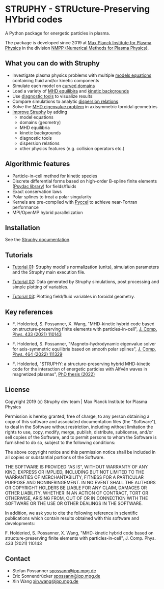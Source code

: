# STRUPHY - STRUcture-Preserving HYbrid codes

A Python package for energetic particles in plasma.

The package is developed since 2019 at [Max Planck Institute for Plasma Physics](https://www.ipp.mpg.de/) 
in the division [NMPP (Numerical Methods for Plasma Physics)](https://www.ipp.mpg.de/ippcms/de/for/bereiche/numerik).

## What you can do with Struphy

* Investigate plasma physics problems with multiple [models equations](https://struphy.pages.mpcdf.de/struphy/sections/models.html) containing fluid and/or kinetic components 
* Simulate each model on [curved domains](https://struphy.pages.mpcdf.de/struphy/sections/domains.html) 
* Load a variety of [MHD equilibira](https://struphy.pages.mpcdf.de/struphy/sections/mhd_equils.html#module-struphy.fields_background.mhd_equil.equils) and [kinetic backgrounds](https://struphy.pages.mpcdf.de/struphy/sections/kinetic_backgrounds.html)
* Use [diagnostic tools](https://struphy.pages.mpcdf.de/struphy/sections/diagnostics.html) to visualize results
* Compare simulations to analytic [dispersion relations](https://struphy.pages.mpcdf.de/struphy/sections/diagnostics.html#module-struphy.dispersion_relations.analytic)
* Solve the [MHD eigenvalue problem](https://struphy.pages.mpcdf.de/struphy/index.html) in axisymmetric toroidal geometries
* [Improve Struphy](https://struphy.pages.mpcdf.de/struphy/sections/developers.html) by adding
    * model equations
    * domains (geometry)
    * MHD equilibria
    * kinetic backgrounds
    * diagnostic tools
    * dispersion relations
    * other physics features (e.g. collision operators etc.)

## Algorithmic features

* Particle-in-cell method for kinetic species
* Discrete differential forms based on high-order B-spline finite elements ([Psydac library](https://github.com/pyccel/psydac)) for fields/fluids
* Exact conservation laws
* Polar splines to treat a polar singularity 
* Kernels are pre-compiled with [Pyccel](https://github.com/pyccel/pyccel) to achieve near-Fortran performance
* MPI/OpenMP hybrid parallelization  

## Installation

See the [Struphy documentation](https://struphy.pages.mpcdf.de/struphy/index.html).

## Tutorials

* [Tutorial 01](https://gitlab.mpcdf.mpg.de/struphy/struphy/-/blob/devel/notebooks/tutorial_01_units_run_main.ipynb): Struphy model's normalization (units), simulation parameters and the Struphy main execution file.

* [Tutorial 02](https://gitlab.mpcdf.mpg.de/struphy/struphy/-/blob/devel/notebooks/tutorial_02_postproc_standard_plotting.ipynb): Data generated by Struphy simulations, post processing and simple plotting of variables.

* [Tutorial 03](https://gitlab.mpcdf.mpg.de/struphy/struphy/-/blob/devel/notebooks/tutorial_03_plot_poloidal_planes.ipynb): Plotting field/fluid variables in toroidal geometry.

## Key references

* F. Holderied, S. Possanner, X. Wang, "MHD-kinetic hybrid code based on structure-preserving finite elements with particles-in-cell", [J. Comp. Phys. 433 (2021) 110143](https://www.sciencedirect.com/science/article/pii/S0021999121000358?via%3Dihub)

* F. Holderied, S. Possanner, "Magneto-hydrodynamic eigenvalue solver for axis-symmetric equilibria based on smooth polar splines", [J. Comp. Phys. 464 (2022) 111329](https://www.sciencedirect.com/science/article/pii/S0021999122003916?via%3Dihub)

* F. Holderied, "STRUPHY: a structure-preserving hybrid MHD-kinetic code for the interaction of energetic particles with Alfvén waves in magnetized plasmas", [PhD thesis (2022)](https://mediatum.ub.tum.de/?id=1656539)

## License

Copyright 2019 (c) Struphy dev team | Max Planck Institute for Plasma Physics

Permission is hereby granted, free of charge, to any person obtaining a copy of this software and associated documentation files (the "Software"), to deal in the Software without restriction, including without limitation the rights to use, copy, modify, merge, publish, distribute, sublicense, and/or sell copies of the Software, and to permit persons to whom the Software is furnished to do so, subject to the following conditions:

The above copyright notice and this permission notice shall be included in all copies or substantial portions of the Software.

THE SOFTWARE IS PROVIDED "AS IS", WITHOUT WARRANTY OF ANY KIND, EXPRESS OR IMPLIED, INCLUDING BUT NOT LIMITED TO THE WARRANTIES OF MERCHANTABILITY, FITNESS FOR A PARTICULAR PURPOSE AND NONINFRINGEMENT. IN NO EVENT SHALL THE AUTHORS OR COPYRIGHT HOLDERS BE LIABLE FOR ANY CLAIM, DAMAGES OR OTHER LIABILITY, WHETHER IN AN ACTION OF CONTRACT, TORT OR OTHERWISE, ARISING FROM, OUT OF OR IN CONNECTION WITH THE SOFTWARE OR THE USE OR OTHER DEALINGS IN THE SOFTWARE.

In addition, we ask you to cite the following reference in scientific publications which contain results obtained with
this software and developments:

F. Holderied, S. Possanner, X. Wang, "MHD-kinetic hybrid code based on structure-preserving finite elements with particles-in-cell", J. Comp. Phys. 433 (2021) 110143

## Contact

* Stefan Possanner [spossann@ipp.mpg.de](spossann@ipp.mpg.de)
* Eric Sonnendrücker [spossann@ipp.mpg.de](eric.sonnendruecker@ipp.mpg.de)
* Xin Wang [xin.wang@ipp.mpg.de](xin.wang@ipp.mpg.de)